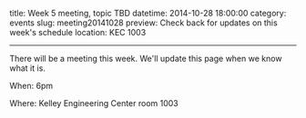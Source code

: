 title: Week 5 meeting, topic TBD
datetime: 2014-10-28 18:00:00
category: events
slug: meeting20141028
preview: Check back for updates on this week's schedule
location: KEC 1003

---

There will be a meeting this week. We'll update this page when we know what it is.

When: 6pm

Where: Kelley Engineering Center room 1003
